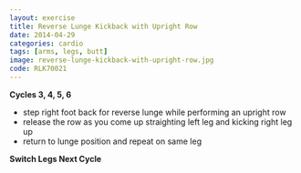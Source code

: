 ```yaml
---
layout: exercise
title: Reverse Lunge Kickback with Upright Row
date: 2014-04-29
categories: cardio
tags: [arms, legs, butt]
image: reverse-lunge-kickback-with-upright-row.jpg
code: RLK70021
---
```


**Cycles 3, 4, 5, 6**

- step right foot back for reverse lunge while performing an upright row
- release the row as you come up straighting left leg and kicking right leg up
- return to lunge position and repeat on same leg

**Switch Legs Next Cycle**
